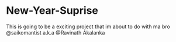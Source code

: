 # New-Year-Suprise

This is going to be a exciting project that im about to do with ma bro @saikomantist a.k.a @Ravinath Akalanka
